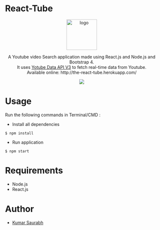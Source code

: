 # React-Tube
<p align="center">
 <img height="100 px" src="https://image.ibb.co/kiJLNy/logo.png" alt="logo">
</p>
<p align="center">
A Youtube video Search application made using React.js and Node.js and Bootstrap 4.
<br>
It uses <a href="https://developers.google.com/youtube/v3/">Yotube Data API V3</a> to fetch real-time data from Youtube.
<br>
Available online: http://the-react-tube.herokuapp.com/
<br>
</p>
<p align="center">
<img  src="https://preview.ibb.co/ctUzFJ/ryt.jpg" />
 </p>
 
# Usage
  Run the following commands in Terminal/CMD :
  - Install all dependencies
  ```
  $ npm install
  ```
  - Run application
  ```
  $ npm start
  ```
# Requirements
  - Node.js
  - React.js

# Author
<ul>
  <li><a href="https://in.linkedin.com/in/itsksaurabh">Kumar Saurabh</a></li>
</ul>
